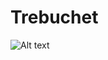 # Trebuchet

![Alt text](https://rawgit.com/DataWookie/Trebuchet/master/trebuchet-schematic.svg "Optional title")

